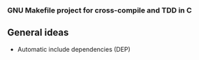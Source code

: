 ### GNU Makefile project for cross-compile and TDD in C

## General ideas

- Automatic include dependencies (DEP)